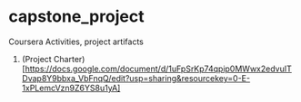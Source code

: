 # capstone_project
Coursera Activities, project artifacts

1. (Project Charter)[https://docs.google.com/document/d/1uFpSrKp74qpip0MWwx2edvuITDvap8Y9bbxa_VbFnqQ/edit?usp=sharing&resourcekey=0-E-1xPLemcVzn9Z6YS8u1yA]
